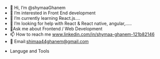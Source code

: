 - 👋 Hi, I’m @shymaaGhanem
- 👀 I’m interested in Front End development
- 🌱 I’m currently learning React.js....
- 🤝 I’m looking for help with React & React native, angular,.....
- 💬Ask me about Frontend / Web Development 
- 📫 How to reach me www.linkedin.com/in/shymaa-ghanem-121b82146
- 💬 Email:shimaa44ghanem@gmail.com
- <p>Languge and Tools</p>

<!---
shymaaGhanem/shymaaGhanem is a ✨ special ✨ repository because its `README.md` (this file) appears on your GitHub profile.
You can click the Preview link to take a look at your changes.
--->
